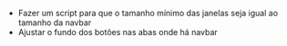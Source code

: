 - Fazer um script para que o tamanho mínimo das janelas seja igual ao tamanho da navbar
- Ajustar o fundo dos botões nas abas onde há navbar
